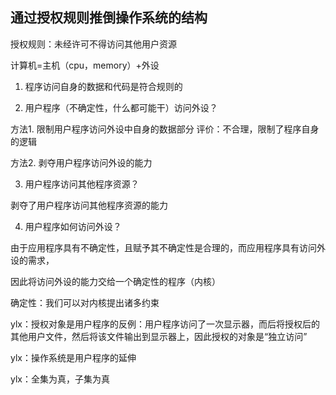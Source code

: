 ## 通过授权规则推倒操作系统的结构

授权规则：未经许可不得访问其他用户资源

计算机=主机（cpu，memory）+外设

1. 程序访问自身的数据和代码是符合规则的

2. 用户程序（不确定性，什么都可能干）访问外设？

方法1. 限制用户程序访问外设中自身的数据部分
评价：不合理，限制了程序自身的逻辑

方法2. 剥夺用户程序访问外设的能力

3. 用户程序访问其他程序资源？

剥夺了用户程序访问其他程序资源的能力

4. 用户程序如何访问外设？

由于应用程序具有不确定性，且赋予其不确定性是合理的，而应用程序具有访问外设的需求，

因此将访问外设的能力交给一个确定性的程序（内核）

确定性：我们可以对内核提出诸多约束

ylx：授权对象是用户程序的反例：用户程序访问了一次显示器，而后将授权后的其他用户文件，然后将该文件输出到显示器上，因此授权的对象是“独立访问”

ylx：操作系统是用户程序的延伸

ylx：全集为真，子集为真